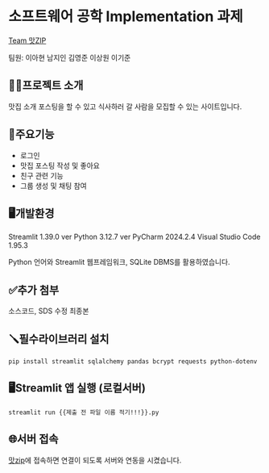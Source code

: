# 소프트웨어 공학 Implementation 과제
[Team 맛ZIP](https://github.com/kgus0203/first-repository)

팀원: 이아현 남지인 김영준 이상원 이기준

## 👨‍🏫프로젝트 소개
맛집 소개 포스팅을 할 수 있고 식사하러 갈 사람을 모집할 수 있는 사이트입니다.

## 📌주요기능
- 로그인 
- 맛집 포스팅 작성 및 좋아요
- 친구 관련 기능
- 그룹 생성 및 채팅 참여

## 🖥️개발환경
Streamlit 1.39.0 ver 
Python 3.12.7 ver
PyCharm 2024.2.4
Visual Studio Code 1.95.3

Python 언어와 Streamlit 웹프레임워크, SQLite DBMS를 활용하였습니다.


## ✅추가 첨부 
소스코드, SDS 수정 최종본

## 🪛필수라이브러리 설치
```
pip install streamlit sqlalchemy pandas bcrypt requests python-dotenv
```
## 🖥️Streamlit 앱 실행 (로컬서버)
```
streamlit run {{제출 전 파일 이름 적기!!!}}.py
```

## 🌐서버 접속
[맛zip](https://y9kxago8mpnyrpltbnrmwn.streamlit.app/, "맛zip")에 접속하면 연결이 되도록 서버와 연동을 시켰습니다.
